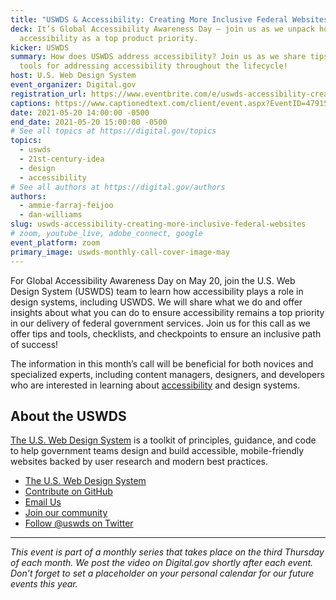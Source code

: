 ```yaml
---
title: "USWDS & Accessibility: Creating More Inclusive Federal Websites"
deck: It’s Global Accessibility Awareness Day — join us as we unpack how we “do”
  accessibility as a top product priority.
kicker: USWDS
summary: How does USWDS address accessibility? Join us as we share tips and
  tools for addressing accessibility throughout the lifecycle!
host: U.S. Web Design System
event_organizer: Digital.gov
registration_url: https://www.eventbrite.com/e/uswds-accessibility-creating-more-inclusive-federal-websites-tickets-153670680141
captions: https://www.captionedtext.com/client/event.aspx?EventID=4791585&CustomerID=321
date: 2021-05-20 14:00:00 -0500
end_date: 2021-05-20 15:00:00 -0500
# See all topics at https://digital.gov/topics
topics:
  - uswds
  - 21st-century-idea
  - design
  - accessibility
# See all authors at https://digital.gov/authors
authors:
  - ammie-farraj-feijoo
  - dan-williams
slug: uswds-accessibility-creating-more-inclusive-federal-websites
# zoom, youtube_live, adobe_connect, google
event_platform: zoom
primary_image: uswds-monthly-call-cover-image-may
---
```

For Global Accessibility Awareness Day on May 20, join the U.S. Web Design System (USWDS) team to learn how accessibility plays a role in design systems, including USWDS. We will share what we do and offer insights about what you can do to ensure accessibility remains a top priority in our delivery of federal government services. Join us for this call as we offer tips and tools, checklists, and checkpoints to ensure an inclusive path of success!

The information in this month’s call will be beneficial for both novices and specialized experts, including content managers, designers, and developers who are interested in learning about [accessibility](https://digital.gov/topics/accessibility/) and design systems.

## About the USWDS

[The U.S. Web Design System](https://designsystem.digital.gov/) is a toolkit of principles, guidance, and code to help government teams design and build accessible, mobile-friendly websites backed by user research and modern best practices.

* [The U.S. Web Design System](https://designsystem.digital.gov/)
* [Contribute on GitHub](https://github.com/uswds/uswds/issues)
* [Email Us](mailto:uswds@support.digitalgov.gov)
* [Join our community](https://digital.gov/communities/uswds/)
* [Follow @uswds on Twitter](https://twitter.com/uswds)

- - -

*This event is part of a monthly series that takes place on the third Thursday of each month. We post the video on Digital.gov shortly after each event. Don’t forget to set a placeholder on your personal calendar for our future events this year.*
